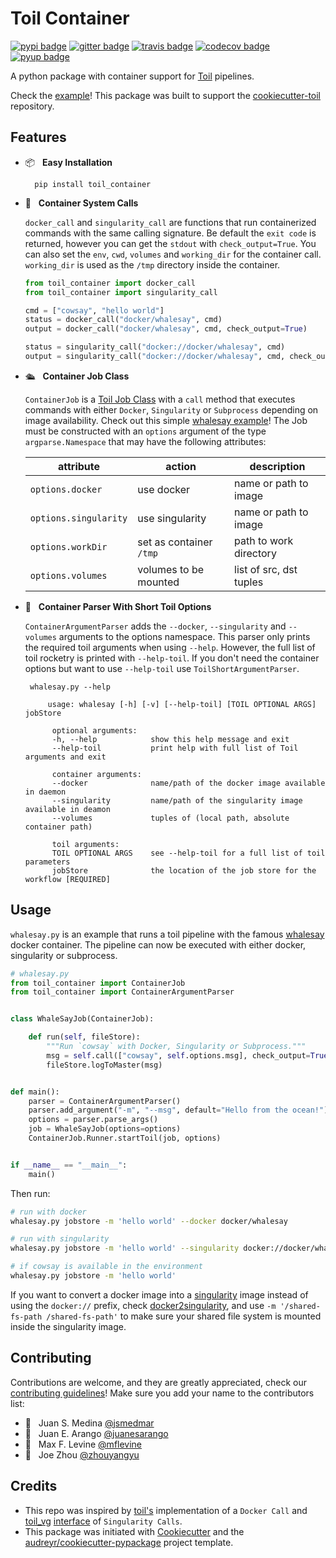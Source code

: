 # Toil Container

[![pypi badge][pypi_badge]][pypi_base]
[![gitter badge][gitter_badge]][gitter_base]
[![travis badge][travis_badge]][travis_base]
[![codecov badge][codecov_badge]][codecov_base]
[![pyup badge][pyup_badge]][pyup_base]

A python package with container support for [Toil] pipelines.

Check the [example](#usage)! This package was built to support the [cookiecutter-toil] repository.

## Features

* 📦 &nbsp; **Easy Installation**

        pip install toil_container

* 🐳  &nbsp; **Container System Calls**

     `docker_call` and `singularity_call` are functions that run containerized commands with the same calling signature. Be default the `exit code` is returned, however you can get the `stdout` with `check_output=True`. You can also set the `env`, `cwd`, `volumes` and `working_dir` for the container call. `working_dir` is used as the `/tmp` directory inside the container.

    ```python
    from toil_container import docker_call
    from toil_container import singularity_call

    cmd = ["cowsay", "hello world"]
    status = docker_call("docker/whalesay", cmd)
    output = docker_call("docker/whalesay", cmd, check_output=True)

    status = singularity_call("docker://docker/whalesay", cmd)
    output = singularity_call("docker://docker/whalesay", cmd, check_output=True)
    ```

* 🛳  &nbsp; **Container Job Class**

    `ContainerJob` is a [Toil Job Class] with a `call` method that executes commands with either `Docker`, `Singularity` or `Subprocess` depending on image availability. Check out this simple [whalesay example](#usage)! The Job must be constructed with an `options` argument of the type `argparse.Namespace` that may have the following attributes:

    | attribute             | action                  | description             |
    | --------------------- | ----------------------- | ----------------------- |
    | `options.docker`      | use docker              | name or path to image   |
    | `options.singularity` | use singularity         | name or path to image   |
    | `options.workDir`     | set as container `/tmp` | path to work directory  |
    | `options.volumes`     | volumes to be mounted   | list of src, dst tuples |

* 📘 &nbsp; **Container Parser With Short Toil Options**

    `ContainerArgumentParser` adds the `--docker`, `--singularity` and `--volumes` arguments to the options namespace. This parser only prints the required toil arguments when using `--help`. However, the full list of toil rocketry is printed with `--help-toil`. If you don't need the container options but want to use `--help-toil` use `ToilShortArgumentParser`.

       whalesay.py --help

           usage: whalesay [-h] [-v] [--help-toil] [TOIL OPTIONAL ARGS] jobStore

            optional arguments:
            -h, --help            show this help message and exit
            --help-toil           print help with full list of Toil arguments and exit

            container arguments:
            --docker              name/path of the docker image available in daemon
            --singularity         name/path of the singularity image available in deamon
            --volumes             tuples of (local path, absolute container path)

            toil arguments:
            TOIL OPTIONAL ARGS    see --help-toil for a full list of toil parameters
            jobStore              the location of the job store for the workflow [REQUIRED]

## Usage

`whalesay.py` is an example that runs a toil pipeline with the famous [whalesay] docker container. The pipeline can now be executed with either docker, singularity or subprocess.

```python
# whalesay.py
from toil_container import ContainerJob
from toil_container import ContainerArgumentParser


class WhaleSayJob(ContainerJob):

    def run(self, fileStore):
        """Run `cowsay` with Docker, Singularity or Subprocess."""
        msg = self.call(["cowsay", self.options.msg], check_output=True)
        fileStore.logToMaster(msg)


def main():
    parser = ContainerArgumentParser()
    parser.add_argument("-m", "--msg", default="Hello from the ocean!")
    options = parser.parse_args()
    job = WhaleSayJob(options=options)
    ContainerJob.Runner.startToil(job, options)


if __name__ == "__main__":
    main()
```

Then run:

```bash
# run with docker
whalesay.py jobstore -m 'hello world' --docker docker/whalesay

# run with singularity
whalesay.py jobstore -m 'hello world' --singularity docker://docker/whalesay

# if cowsay is available in the environment
whalesay.py jobstore -m 'hello world'
```

If you want to convert a docker image into a [singularity] image instead of using the `docker://` prefix, check [docker2singularity], and use `-m '/shared-fs-path /shared-fs-path'` to make sure your shared file system is mounted inside the singularity image.

## Contributing

Contributions are welcome, and they are greatly appreciated, check our [contributing guidelines](.github/CONTROBUTING.md)! Make sure you add your name to the contributors list:

* 🐋 &nbsp; Juan S. Medina [@jsmedmar](https://github.com/jsmedmar)
* 🐴 &nbsp; Juan E. Arango [@juanesarango](https://github.com/juanesarango)
* 🐒 &nbsp; Max F. Levine [@mflevine](https://github.com/mflevine)
* 🐼 &nbsp; Joe Zhou [@zhouyangyu](https://github.com/zhouyangyu)

## Credits

* This repo was inspired by [toil's][toil_docker] implementation of a `Docker Call` and [toil_vg] [interface][singularity_pr] of `Singularity Calls`.
* This package was initiated with [Cookiecutter] and the [audreyr/cookiecutter-pypackage] project template.

<!-- References -->
[audreyr/cookiecutter-pypackage]: https://github.com/audreyr/cookiecutter-pypackage
[cookiecutter-toil]: https://github.com/leukgen/cookiecutter-toil
[Cookiecutter]: https://github.com/audreyr/cookiecutter
[docker2singularity]: https://github.com/singularityware/docker2singularity
[singularity_pr]: https://github.com/BD2KGenomics/toil/pull/1805
[singularity]: http://singularity.lbl.gov/
[toil job class]: http://toil.readthedocs.io/en/latest/developingWorkflows/toilAPI.html#toil.job.Job
[toil_docker]: https://github.com/BD2KGenomics/toil/blob/master/src/toil/lib/docker.py
[toil_vg]: https://github.com/vgteam/toil-vg
[toil]: http://toil.readthedocs.io/
[whalesay]: https://hub.docker.com/r/docker/whalesay/

<!-- Badges -->
[codecov_badge]: https://codecov.io/gh/leukgen/toil_container/branch/master/graph/badge.svg
[codecov_base]: https://codecov.io/gh/leukgen/toil_container
[gitter_badge]: https://badges.gitter.im/leukgen/toil_container/Lobby.svg
[gitter_base]: https://gitter.im/leukgen/toil_container
[pypi_badge]: https://img.shields.io/pypi/v/toil_container.svg
[pypi_base]: https://pypi.python.org/pypi/toil_container
[pyup_badge]: https://pyup.io/repos/github/leukgen/toil_container/shield.svg
[pyup_base]: https://pyup.io/repos/github/leukgen/toil_container/
[travis_badge]: https://img.shields.io/travis/leukgen/toil_container/master.svg
[travis_base]: https://travis-ci.org/leukgen/toil_container
